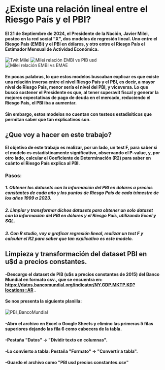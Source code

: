 # ¿Existe una relación lineal entre el Riesgo País y el PBI?
#### El 21 de Septiembre de 2024, el Presidente de la Nación, Javier Milei, posteo en la red social "X", dos modelos de regresión lineal. Uno entre el Riesgo País (EMBI) y el PBI en dólares, y otro entre el Riesgo País el Estimador Mensual de Actividad Económica.  
![Twit Milei](https://github.com/user-attachments/assets/3f630c2a-319f-4b1c-954d-eeaea80a335c)
![Milei relación EMBI vs PIB usd](https://github.com/user-attachments/assets/99ef124d-0bed-4a96-8d75-8ea7890d0640)
![Milei relación EMBI vs EMAE](https://github.com/user-attachments/assets/3cd6682e-838f-4e34-9c6f-4ba3ab92e2cf)

#### En pocas palabras, lo que estos modelos buscaban explicar es que existe una relación inversa entre el nivel Riesgo País y el PBI, es decir, a mayor nivel de Riesgo Pais, menor sería el nivel del PBI, y viceversa. Lo que buscó sostener el Presidente es que, al tener superavit fiscal y generar la mejores expectativas de pago de deuda en el mercado, reduciendo el Riesgo País, el PBI iba a aumentar. 
#### Sin embargo, estos modelos no cuentan con testeos estadísiticos que permitan saber que tan explicativos son.

## ¿Que voy a hacer en este trabajo?
#### El objetivo de este trabajo es realizar, por un lado, un test F, para saber si el modelo es estadísticamente significativo, observando el P-value, y, por otro lado, calcular el Coeficiente de Determinación (R2) para saber en cuánto el Riesgo País explica al PBI.

### Pasos:
##### 1. Obtener los datasets con la información del PBI en dólares a precios constantes de cada año y los puntos de Riesgo País de cada trimestre de los años 1999 a 2023.
##### 2. Limpiar y transformar dichos datasets para obtener un solo dataset con la información del PBI en dólares y el Riesgo País, utilizando Excel y SQL.
##### 3. Con R studio, voy a graficar regresión lineal, realizar un test F y calcular el R2 para saber que tan explicativo es este modelo.

## Limpieza y transformación del dataset PBI en u$d a precios constantes.
#### -Descargo el dataset de PIB (u$s a precios constantes de 2015) del Banco Mundial en formato csv., que se encuentra en: https://datos.bancomundial.org/indicator/NY.GDP.MKTP.KD?locations=AR .
#### Se nos presenta la siguiente planilla:
![PBI_BancoMundial](https://github.com/user-attachments/assets/2c6f4d98-f805-44b0-ac1a-0f89d722f9f9)

#### -Abro el archivo en Excel o Google Sheets y elimino las primeras 5 filas superiores dejando las fila 6 como cabecera de la tabla.
#### -Pestaña "Datos" -> "Dividir texto en columnas". 
#### -Lo convierto a tabla: Pestaña "Formato" -> "Convertir a tabla".
#### -Guardo el archivo como "PBI usd precios constantes.csv"
